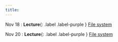 ```yaml
---
title:
---
```


Nov 18
: **Lecture**{: .label .label-purple } [File system](#)

Nov 20
: **Lecture**{: .label .label-purple } [File system](#)